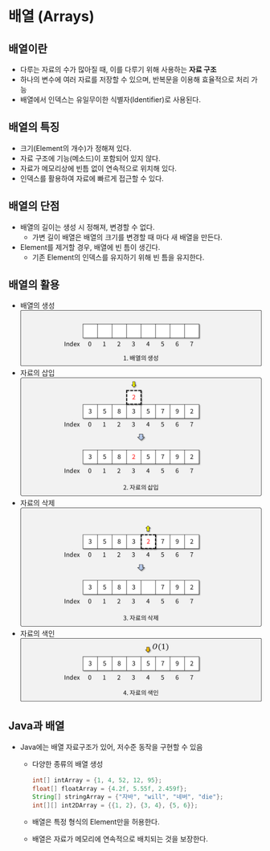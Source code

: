 # 배열 (Arrays)

## 배열이란

- 다루는 자료의 수가 많아질 때, 이를 다루기 위해 사용하는 **자료 구조**
- 하나의 변수에 여러 자료를 저장할 수 있으며, 반복문을 이용해 효율적으로 처리 가능
- 배열에서 인덱스는 유일무이한 식별자(Identifier)로 사용된다.

## 배열의 특징

- 크기(Element의 개수)가 정해져 있다.
- 자료 구조에 기능(메소드)이 포함되어 있지 않다.
- 자료가 메모리상에 빈틈 없이 연속적으로 위치해 있다.
- 인덱스를 활용하여 자료에 빠르게 접근할 수 있다.

## 배열의 단점

- 배열의 길이는 생성 시 정해져, 변경할 수 없다.
    - 가변 길이 배열은 배열의 크기를 변경할 때 마다 새 배열을 만든다.
- Element를 제거할 경우, 배열에 빈 틈이 생긴다.
    - 기존 Element의 인덱스를 유지하기 위해 빈 틈을 유지한다.

## 배열의 활용

- 배열의 생성
![배열의 생성](img/section7/1.png)
- 자료의 삽입
![자료의 삽입](img/section7/2.png)
- 자료의 삭제
![자료의 삭제](img/section7/3.png)
- 자료의 색인
![자료의 색인](img/section7/4.png)

## Java과 배열

- Java에는 배열 자료구조가 있어, 저수준 동작을 구현할 수 있음
    - 다양한 종류의 배열 생성

      ```java
      int[] intArray = {1, 4, 52, 12, 95};
      float[] floatArray = {4.2f, 5.55f, 2.459f};
      String[] stringArray = {"자바", "will", "네버", "die"};
      int[][] int2DArray = {{1, 2}, {3, 4}, {5, 6}};
      ```

    - 배열은 특정 형식의 Element만을 허용한다.
    - 배열은 자료가 메모리에 연속적으로 배치되는 것을 보장한다.
